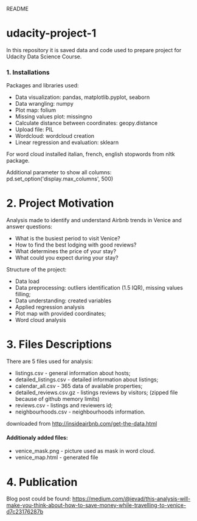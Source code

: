 README
# udacity-project-1

In this repository it is saved data and code used to prepare project for Udacity Data Science Course. 

### 1. Installations
Packages and libraries used:
- Data visualization: pandas, matplotlib.pyplot, seaborn
- Data wrangling: numpy
- Plot map: folium 
- Missing values plot: missingno
- Calculate distance between coordinates: geopy.distance
- Upload file: PIL
- Wordcloud: wordcloud creation
- Linear regression and evaluation: sklearn

For word cloud installed italian, french, english stopwords from nltk package. 

Additional parameter to show all columns: 
pd.set_option('display.max_columns', 500)

# 2. Project Motivation
Analysis made to identify and understand Airbnb trends in Venice and answer questions:
- What is the busiest period to visit Venice?
- How to find the best lodging with good reviews?
- What determines the price of your stay?
- What could you expect during your stay?

Structure of the project:
- Data load
- Data preprocessing: outliers identification (1.5 IQR), missing values filling;
- Data understanding: created variables
- Applied regression analysis
- Plot map with provided coordinates; 
- Word cloud analysis

# 3. Files Descriptions

There are 5 files used for analysis:
- listings.csv - general information about hosts;
- detailed_listings.csv - detailed information about listings; 
- calendar_all.csv - 365 data of available properties; 
- detailed_reviews.csv.gz - listings reviews by visitors; (zipped file because of github memory limits)
- reviews.csv - listings and reviewers id;
- neighbourhoods.csv - neighbourhoods information.

downloaded from http://insideairbnb.com/get-the-data.html

#### Additionaly added files: 
- venice_mask.png - picture used as mask in word cloud. 
- venice_map.html - generated file 



# 4. Publication

Blog post could be found: https://medium.com/@ievad/this-analysis-will-make-you-think-about-how-to-save-money-while-travelling-to-venice-d7c23176287b

